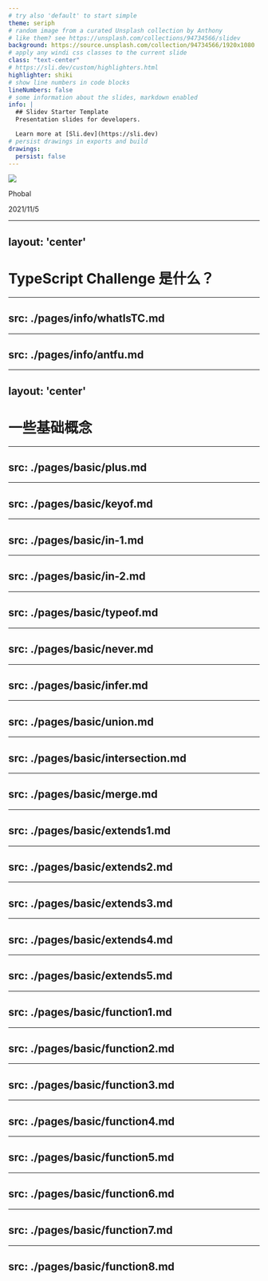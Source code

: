 ```yaml
---
# try also 'default' to start simple
theme: seriph
# random image from a curated Unsplash collection by Anthony
# like them? see https://unsplash.com/collections/94734566/slidev
background: https://source.unsplash.com/collection/94734566/1920x1080
# apply any windi css classes to the current slide
class: "text-center"
# https://sli.dev/custom/highlighters.html
highlighter: shiki
# show line numbers in code blocks
lineNumbers: false
# some information about the slides, markdown enabled
info: |
  ## Slidev Starter Template
  Presentation slides for developers.

  Learn more at [Sli.dev](https://sli.dev)
# persist drawings in exports and build
drawings:
  persist: false
---
```


<img src="https://github.com/type-challenges/type-challenges/raw/master/screenshots/logo.svg">

<div class="pl-100">
  <p>Phobal</p>
  <p>2021/11/5</p>
</div>

---
layout: 'center'
---

# TypeScript Challenge 是什么？

---
src: ./pages/info/whatIsTC.md
---

---
src: ./pages/info/antfu.md
---

---
layout: 'center'
---

# 一些基础概念

---
src: ./pages/basic/plus.md
---

---
src: ./pages/basic/keyof.md
---

---
src: ./pages/basic/in-1.md
---

---
src: ./pages/basic/in-2.md
---

---
src: ./pages/basic/typeof.md
---

---
src: ./pages/basic/never.md
---

---
src: ./pages/basic/infer.md
---

---
src: ./pages/basic/union.md
---

---
src: ./pages/basic/intersection.md
---

---
src: ./pages/basic/merge.md
---

---
src: ./pages/basic/extends1.md
---

---
src: ./pages/basic/extends2.md
---

---
src: ./pages/basic/extends3.md
---

---
src: ./pages/basic/extends4.md
---

---
src: ./pages/basic/extends5.md
---

---
src: ./pages/basic/function1.md
---

---
src: ./pages/basic/function2.md
---

---
src: ./pages/basic/function3.md
---

---
src: ./pages/basic/function4.md
---

---
src: ./pages/basic/function5.md
---

---
src: ./pages/basic/function6.md
---

---
src: ./pages/basic/function7.md
---

---
src: ./pages/basic/function8.md
---